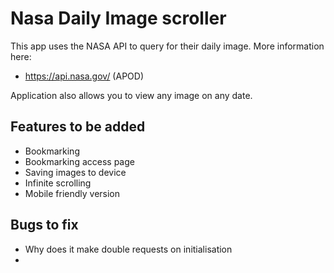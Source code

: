 # Nasa Daily Image scroller

This app uses the NASA API to query for their daily image. More information here:
- https://api.nasa.gov/ (APOD)

Application also allows you to view any image on any date.

## Features to be added
- Bookmarking
- Bookmarking access page
- Saving images to device
- Infinite scrolling 
- Mobile friendly version

## Bugs to fix
- Why does it make double requests on initialisation 
- 

